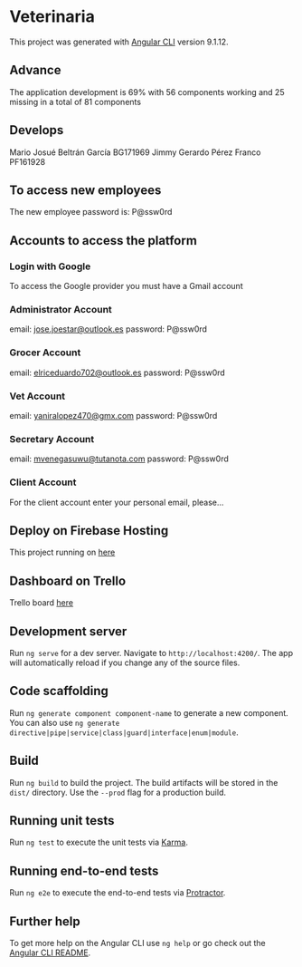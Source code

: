 # Veterinaria

This project was generated with [Angular CLI](https://github.com/angular/angular-cli) version 9.1.12.

## Advance

The application development is 69% with 56 components working and 25 missing in a total of 81 components

## Develops

Mario Josué Beltrán García BG171969
Jimmy Gerardo Pérez Franco PF161928

## To access new employees

The new employee password is: P@ssw0rd

## Accounts to access the platform

### Login with Google

To access the Google provider you must have a Gmail account

### Administrator Account

email: jose.joestar@outlook.es
password: P@ssw0rd

### Grocer Account

email: elriceduardo702@outlook.es
password: P@ssw0rd

### Vet Account

email: yaniralopez470@gmx.com
password: P@ssw0rd

### Secretary Account

email: mvenegasuwu@tutanota.com
password: P@ssw0rd

### Client Account 

For the client account enter your personal email, please...

## Deploy on Firebase Hosting

This project running on [here](https://hostingvet-bfdc3.web.app/)

## Dashboard on Trello

Trello board [here](https://trello.com/b/GSq8PJW1/proyecto-veterinaria)

## Development server

Run `ng serve` for a dev server. Navigate to `http://localhost:4200/`. The app will automatically reload if you change any of the source files.

## Code scaffolding

Run `ng generate component component-name` to generate a new component. You can also use `ng generate directive|pipe|service|class|guard|interface|enum|module`.

## Build

Run `ng build` to build the project. The build artifacts will be stored in the `dist/` directory. Use the `--prod` flag for a production build.

## Running unit tests

Run `ng test` to execute the unit tests via [Karma](https://karma-runner.github.io).

## Running end-to-end tests

Run `ng e2e` to execute the end-to-end tests via [Protractor](http://www.protractortest.org/).

## Further help

To get more help on the Angular CLI use `ng help` or go check out the [Angular CLI README](https://github.com/angular/angular-cli/blob/master/README.md).
